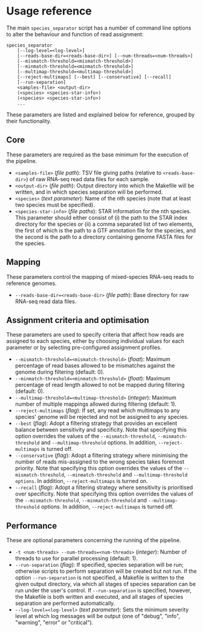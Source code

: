 Usage reference
===============

The main ``species_separator`` script has a number of command line options to alter the behaviour and function of read assignment:

    species_separator
        [--log-level=<log-level>]
        [--reads-base-dir=<reads-base-dir>] [--num-threads=<num-threads>]
        [--mismatch-threshold=<mismatch-threshold>]
        [--minmatch-threshold=<minmatch-threshold>]
        [--multimap-threshold=<multimap-threshold>]
        [--reject-multimaps] [--best] [--conservative] [--recall]
        [--run-separation]
        <samples-file> <output-dir>
        (<species> <species-star-info>)
        (<species> <species-star-info>)
        ...

These parameters are listed and explained below for reference, grouped by their functionality.

Core
----

These parameters are required as the base minimum for the execution of the pipeline.

* ``<samples-file>`` (_file path_): TSV file giving paths (relative to ``<reads-base-dir>``) of raw RNA-seq read data files for each sample.
* ``<output-dir>`` (_file path_): Output directory into which the Makefile will be written, and in which species separation will be performed.
* ``<species>`` (_text parameter_): Name of the nth species (note that at least two species must be specified).
* ``<species-star-info>`` (_file paths_): STAR information for the nth species. This parameter should either consist of (i) the path to the STAR index directory for the species _or_ (ii) a comma separated list of two elements, the first of which is the path to a GTF annotation file for the species, and the second is the path to a directory containing genome FASTA files for the species.
    
Mapping
-------

These parameters control the mapping of mixed-species RNA-seq reads to reference genomes.

* ``--reads-base-dir=<reads-base-dir>`` (_file path_): Base directory for raw RNA-seq read data files.

Assignment criteria and optimisation
----------------------------------

These parameters are used to specify criteria that affect how reads are assigned to each species, either by choosing individual values for each parameter or by selecting pre-configured assignment profiles.

* ``--mismatch-threshold=<mismatch-threshold>`` (_float_): Maximum percentage of read bases allowed to be mismatches against the genome during filtering (default: 0).
* ``--minmatch-threshold=<minmatch-threshold>`` (_float_): Maximum percentage of read length allowed to not be mapped during filtering (default: 0).
* ``--multimap-threshold=<multimap-threshold>`` (_integer_): Maximum number of multiple mappings allowed during filtering (default: 1).
* ``--reject-multimaps`` (_flag_): If set, any read which multimaps to any species' genome will be rejected and not be assigned to any species.
* ``--best`` (_flag_): Adopt a filtering strategy that provides an excellent balance between sensitivity and specificity. Note that specifying this option overrides the values of the ``--mismatch-threshold``, ``--minmatch-threshold`` and ``--multimap-threshold`` options. In addition, ``--reject-multimaps`` is turned off.
* ``--conservative`` (_flag_): Adopt a filtering strategy where minimising the number of reads mis-assigned to the wrong species takes foremost priority. Note that specifying this option overrides the values of the ``--mismatch-threshold``, ``--minmatch-threshold`` and ``--multimap-threshold options``. In addition, ``--reject-multimaps`` is turned on.
* ``--recall`` (_flag_): Adopt a filtering strategy where sensitivity is prioritised over specificity. Note that specifying this option overrides the values of the ``--mismatch-threshold``, ``--minmatch-threshold`` and ``--multimap-threshold`` options. In addition, ``--reject-multimaps`` is turned off.

Performance
-----------

These are optional parameters concerning the running of the pipeline.

* ``-t <num-threads> --num-threads=<num-threads>`` (_integer_): Number of threads to use for parallel processing (default: 1).
* ``--run-separation`` (_flag_): If specified, species separation will be run; otherwise scripts to perform separation will be created but not run. If the option ``--run-separation`` is not specified, a Makefile is written to the given output directory, via which all stages of species separation can be run under the user's control. If ``--run-separation`` is specified, however, the Makefile is both written and executed, and all stages of species separation are performed automatically.
* ``--log-level=<log-level>`` (_text parameter_): Sets the minimum severity level at which log messages will be output (one of "debug", "info", "warning", "error" or "critical").

